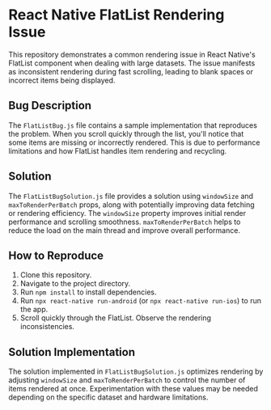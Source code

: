 # React Native FlatList Rendering Issue

This repository demonstrates a common rendering issue in React Native's FlatList component when dealing with large datasets.  The issue manifests as inconsistent rendering during fast scrolling, leading to blank spaces or incorrect items being displayed. 

## Bug Description

The `FlatListBug.js` file contains a sample implementation that reproduces the problem. When you scroll quickly through the list, you'll notice that some items are missing or incorrectly rendered. This is due to performance limitations and how FlatList handles item rendering and recycling.

## Solution

The `FlatListBugSolution.js` file provides a solution using `windowSize` and `maxToRenderPerBatch` props, along with potentially improving data fetching or rendering efficiency. The `windowSize` property improves initial render performance and scrolling smoothness.  `maxToRenderPerBatch` helps to reduce the load on the main thread and improve overall performance.

## How to Reproduce

1. Clone this repository.
2. Navigate to the project directory.
3. Run `npm install` to install dependencies.
4. Run `npx react-native run-android` (or `npx react-native run-ios`) to run the app.
5. Scroll quickly through the FlatList. Observe the rendering inconsistencies.

## Solution Implementation

The solution implemented in `FlatListBugSolution.js` optimizes rendering by adjusting `windowSize` and `maxToRenderPerBatch` to control the number of items rendered at once. Experimentation with these values may be needed depending on the specific dataset and hardware limitations.